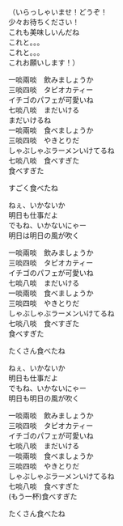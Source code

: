 （いらっしゃいませ！どうぞ！  
少々お待ちください！  
これも美味しいんだね  
これと。。。  
これと。。。  
これお願いします！）  

一啖兩啖　飲みましょうか  
三啖四啖　タピオカティー   
イチゴのパフェが可愛いね  
七啖八啖　まだいける   
まだいけるね  
一啖兩啖　食べましょうか  
三啖四啖　やきとりだ  
しゃぶしゃぶラーメンいけてるね  
七啖八啖　食べすぎた  
食べすぎた  
 
すごく食べたね  

ねぇ、いかないか  
明日も仕事だよ    
でもね、いかないにゃー  
明日は明日の風が吹く   
 
一啖兩啖　飲みましょうか  
三啖四啖　タピオカティー   
イチゴのパフェが可愛いね  
七啖八啖　まだいける  
一啖兩啖　食べましょうか  
三啖四啖　やきとりだ  
しゃぶしゃぶラーメンいけてるね  
七啖八啖　食べすぎた  
食べすぎた  

たくさん食べたね  

ねぇ、いかないか  
明日も仕事だよ  
でもね、いかないにゃー  
明日も明日の風が吹く  
 
一啖兩啖　飲みましょうか   
三啖四啖　タピオカティー  
イチゴのパフェが可愛いね  
七啖八啖　まだいける  
一啖兩啖　食べましょうか  
三啖四啖　やきとりだ  
しゃぶしゃぶラーメンいけてるね  
七啖八啖　食べすぎた  
(もう一杯)食べすぎた  

たくさん食べたね﻿  